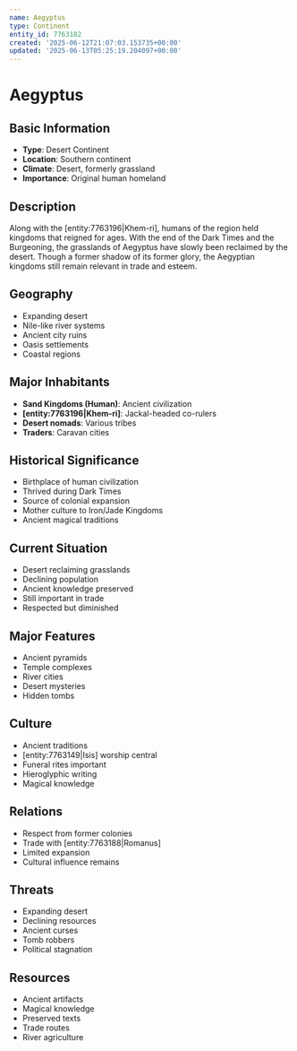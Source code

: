 ```yaml
---
name: Aegyptus
type: Continent
entity_id: 7763182
created: '2025-06-12T21:07:03.153735+00:00'
updated: '2025-06-13T05:25:19.204097+00:00'
---
```


# Aegyptus

## Basic Information
- **Type**: Desert Continent
- **Location**: Southern continent
- **Climate**: Desert, formerly grassland
- **Importance**: Original human homeland

## Description
Along with the [entity:7763196|Khem-ri], humans of the region held kingdoms that reigned for ages. With the end of the Dark Times and the Burgeoning, the grasslands of Aegyptus have slowly been reclaimed by the desert. Though a former shadow of its former glory, the Aegyptian kingdoms still remain relevant in trade and esteem.

## Geography
- Expanding desert
- Nile-like river systems
- Ancient city ruins
- Oasis settlements
- Coastal regions

## Major Inhabitants
- **Sand Kingdoms (Human)**: Ancient civilization
- **[entity:7763196|Khem-ri]**: Jackal-headed co-rulers
- **Desert nomads**: Various tribes
- **Traders**: Caravan cities

## Historical Significance
- Birthplace of human civilization
- Thrived during Dark Times
- Source of colonial expansion
- Mother culture to Iron/Jade Kingdoms
- Ancient magical traditions

## Current Situation
- Desert reclaiming grasslands
- Declining population
- Ancient knowledge preserved
- Still important in trade
- Respected but diminished

## Major Features
- Ancient pyramids
- Temple complexes
- River cities
- Desert mysteries
- Hidden tombs

## Culture
- Ancient traditions
- [entity:7763149|Isis] worship central
- Funeral rites important
- Hieroglyphic writing
- Magical knowledge

## Relations
- Respect from former colonies
- Trade with [entity:7763188|Romanus]
- Limited expansion
- Cultural influence remains

## Threats
- Expanding desert
- Declining resources
- Ancient curses
- Tomb robbers
- Political stagnation

## Resources
- Ancient artifacts
- Magical knowledge
- Preserved texts
- Trade routes
- River agriculture